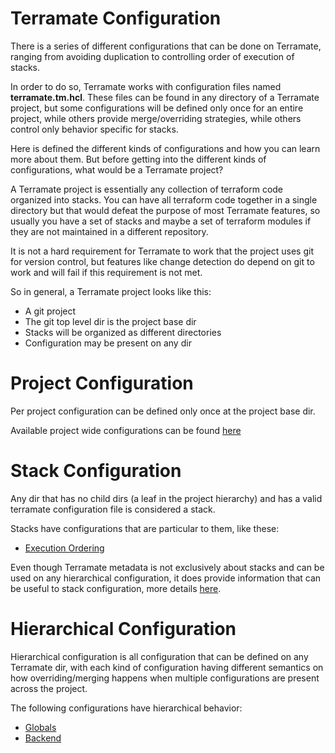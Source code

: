 # Terramate Configuration

There is a series of different configurations that can be done
on Terramate, ranging from avoiding duplication to controlling
order of execution of stacks.

In order to do so, Terramate works with configuration files named
**terramate.tm.hcl**. These files can be found in any directory
of a Terramate project, but some configurations will be defined
only once for an entire project, while others provide merge/overriding
strategies, while others control only behavior specific for
stacks.

Here is defined the different kinds of configurations and
how you can learn more about them. But before getting into the different
kinds of configurations, what would be a Terramate project?

A Terramate project is essentially any collection of terraform code
organized into stacks. You can have all terraform code together in a single
directory but that would defeat the purpose of most Terramate features, so
usually you have a set of stacks and maybe a set of terraform modules if they
are not maintained in a different repository.

It is not a hard requirement for Terramate to work that the project uses git 
for version control, but features like change detection do depend on git to
work and will fail if this requirement is not met.

So in general, a Terramate project looks like this:

* A git project
* The git top level dir is the project base dir
* Stacks will be organized as different directories
* Configuration may be present on any dir

# Project Configuration

Per project configuration can be defined only once at the project base dir.

Available project wide configurations can be found [here](project-config.md)

# Stack Configuration

Any dir that has no child dirs (a leaf in the project hierarchy) and
has a valid terramate configuration file is considered a stack.

Stacks have configurations that are particular to them, like these:

* [Execution Ordering](execution-order.md)

Even though Terramate metadata is not exclusively about stacks and can be
used on any hierarchical configuration, it does provide information that can
be useful to stack configuration, more details [here](metadata.md).

# Hierarchical Configuration

Hierarchical configuration is all configuration that can be defined on
any Terramate dir, with each kind of configuration having different semantics
on how overriding/merging happens when multiple configurations are
present across the project.

The following configurations have hierarchical behavior:

* [Globals](globals.md)
* [Backend](backend-config.md)
